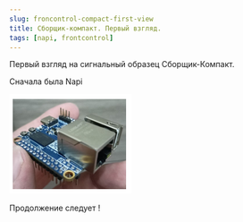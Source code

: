 ```yaml
---
slug: froncontrol-compact-first-view
title: Сборщик-компакт. Первый взгляд.
tags: [napi, frontcontrol]
---
```


Первый взгляд на сигнальный образец Сборщик-Компакт. 

Сначала была Napi

![](img/napi1.png)


Продолжение следует !



<!--truncate-->